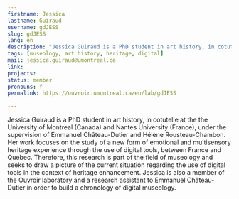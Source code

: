 ```yaml
---
firstname: Jessica
lastname: Guiraud
username: gdJESS
slug: gdJESS
lang: en
description: "Jessica Guiraud is a PhD student in art history, in cotutelle at the University of Montreal (Canada) and Nantes University (France). Her work focuses on the study of a new form of emotional and multisensory heritage experience through the use of digital tools, between France and Quebec."
tags: [museology, art history, heritage, digital] 
mail: jessica.guiraud@umontreal.ca
link: 
projects: 
status: member
pronouns: f
permalink: https://ouvroir.umontreal.ca/en/lab/gdJESS

---
```

Jessica Guiraud is a PhD student in art history, in cotutelle at the the University of Montreal (Canada) and Nantes University (France), under the supervision of Emmanuel Château-Dutier and Hélène Rousteau-Chambon. Her work focuses on the study of a new form of emotional and multisensory heritage experience through the use of digital tools, between France and Quebec. Therefore, this research is part of the field of museology and seeks to draw a picture of the current situation regarding the use of digital tools in the context of heritage enhancement. Jessica is also a member of the Ouvroir laboratory and a research assistant to Emmanuel Château-Dutier in order to build a chronology of digital museology.
